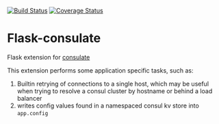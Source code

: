 [![Build Status](https://travis-ci.org/adsabs/flask-consulate.svg?branch=master)](https://travis-ci.org/adsabs/flask-consulate)
[![Coverage Status](https://coveralls.io/repos/adsabs/flask-consulate/badge.svg?branch=master&service=github)](https://coveralls.io/github/adsabs/flask-consulate?branch=master)

Flask-consulate
===

Flask extension for [consulate](https://github.com/gmr/consulate)

This extension performs some application specific tasks, such as:

  1. Builtin retrying of connections to a single host, which may be useful
  when trying to resolve a consul cluster by hostname or behind a load balancer
  1. writes config values found in a namespaced consul kv store into `app.config`